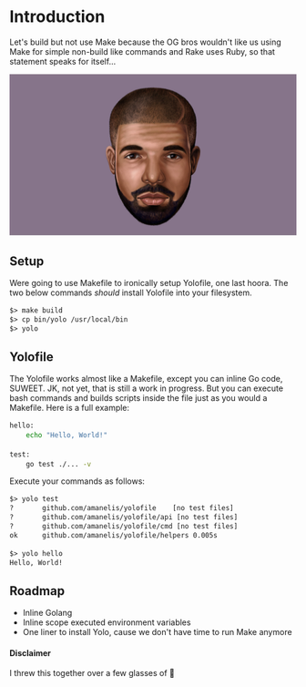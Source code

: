 # Introduction

Let's build but not use Make because the OG bros wouldn't like us using Make for simple non-build like commands and Rake uses Ruby, so that statement speaks for itself...

![cardinal](yolo.jpg)

## Setup
Were going to use Makefile to ironically setup Yolofile, one last hoora. The two below commands *should* install Yolofile into your filesystem.

	$> make build
	$> cp bin/yolo /usr/local/bin
	$> yolo
	
## Yolofile
The Yolofile works almost like a Makefile, except you can inline Go code, SUWEET. JK, not yet, that is still a work in progress. But you can execute bash commands and builds scripts inside the file just as you would a Makefile. Here is a full example:

```bash
hello:
	echo "Hello, World!"

test:
	go test ./... -v
```

Execute your commands as follows:

	$> yolo test
	?   	github.com/amanelis/yolofile	[no test files]
	?   	github.com/amanelis/yolofile/api [no test files]
	?   	github.com/amanelis/yolofile/cmd [no test files]
	ok  	github.com/amanelis/yolofile/helpers 0.005s
	
	$> yolo hello
	Hello, World!

## Roadmap
- Inline Golang
- Inline scope executed environment variables
- One liner to install Yolo, cause we don't have time to run Make anymore


#### Disclaimer
I threw this together over a few glasses of 🍷